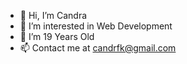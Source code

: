 - 👋 Hi, I’m Candra
- 👀 I’m interested in Web Development
- 🌱 I’m 19 Years Old 
- 📫 Contact me at candrfk@gmail.com

<!---
candrfk/candrfk is a ✨ special ✨ repository because its `README.md` (this file) appears on your GitHub profile.
You can click the Preview link to take a look at your changes.
--->
